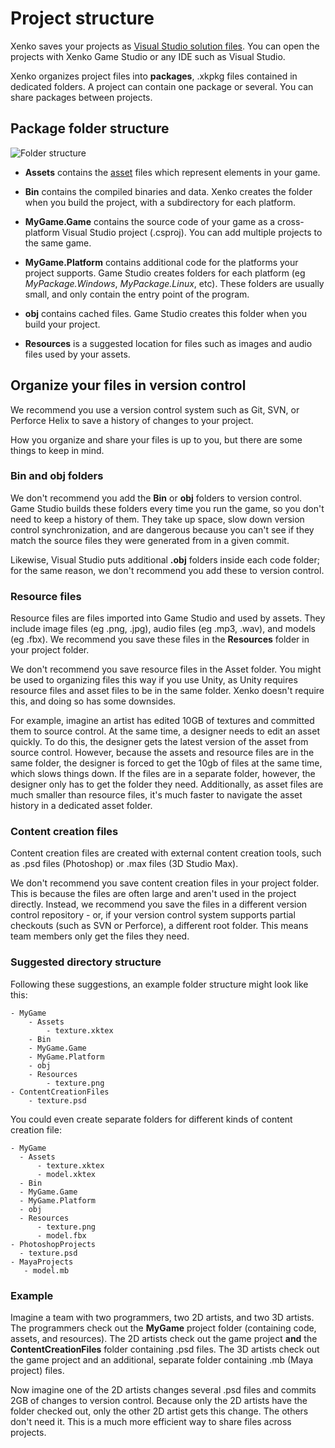 # Project structure

Xenko saves your projects as [Visual Studio solution files](https://msdn.microsoft.com/en-us/library/bb165951.aspx?f=255&MSPPError=-2147217396). You can open the projects with Xenko Game Studio or any IDE such as Visual Studio.

Xenko organizes project files into **packages**, .xkpkg files contained in dedicated folders. A project can contain one package or several. You can share packages between projects. 

## Package folder structure

![Folder structure](media/folder-structure.png)

* **Assets** contains the [asset](assets.md) files which represent elements in your game.

* **Bin** contains the compiled binaries and data. Xenko creates the folder when you build the project, with a subdirectory for each platform.

* **MyGame.Game** contains the source code of your game as a cross-platform Visual Studio project (.csproj). You can add multiple projects to the same game.

*	**MyGame.Platform** contains additional code for the platforms your project supports. Game Studio creates folders for each platform (eg *MyPackage.Windows*, *MyPackage.Linux*, etc). These folders are usually small, and only contain the entry point of the program.

* **obj** contains cached files. Game Studio creates this folder when you build your project.

* **Resources** is a suggested location for files such as images and audio files used by your assets.

## Organize your files in version control

We recommend you use a version control system such as Git, SVN, or Perforce Helix to save a history of changes to your project. 

How you organize and share your files is up to you, but there are some things to keep in mind.

### **Bin** and **obj** folders

We don't recommend you add the **Bin** or **obj** folders to version control. Game Studio builds these folders every time you run the game, so you don't need to keep a history of them. They take up space, slow down version control synchronization, and are dangerous because you can't see if they match the source files they were generated from in a given commit.

Likewise, Visual Studio puts additional **.obj** folders inside each code folder; for the same reason, we don't recommend you add these to version control.

### Resource files

Resource files are files imported into Game Studio and used by assets. They include image files (eg .png, .jpg), audio files (eg .mp3, .wav), and models (eg .fbx). We recommend you save these files in the **Resources** folder in your project folder.

We don't recommend you save resource files in the Asset folder. You might be used to organizing files this way if you use Unity, as Unity requires resource files and asset files to be in the same folder. Xenko doesn't require this, and doing so has some downsides. 

For example, imagine an artist has edited 10GB of textures and committed them to source control. At the same time, a designer needs to edit an asset quickly. To do this, the designer gets the latest version of the asset from source control. However, because the assets and resource files are in the same folder, the designer is forced to get the 10gb of files at the same time, which slows things down. If the files are in a separate folder, however, the designer only has to get the folder they need. Additionally, as asset files are much smaller than resource files, it's much faster to navigate the asset history in a dedicated asset folder.

### Content creation files

Content creation files are created with external content creation tools, such as .psd files (Photoshop) or .max files (3D Studio Max).

We don't recommend you save content creation files in your project folder. This is because the files are often large and aren't used in the project directly. Instead, we recommend you save the files in a different version control repository - or, if your version control system supports partial checkouts (such as SVN or Perforce), a different root folder. This means team members only get the files they need.

### Suggested directory structure

Following these suggestions, an example folder structure might look like this:

```
- MyGame
    - Assets
        - texture.xktex
    - Bin
    - MyGame.Game
    - MyGame.Platform
    - obj
    - Resources
        - texture.png
- ContentCreationFiles
    - texture.psd
  ```

You could even create separate folders for different kinds of content creation file:

  ```
- MyGame
    - Assets
        - texture.xktex
        - model.xktex
    - Bin
    - MyGame.Game
    - MyGame.Platform
    - obj
    - Resources
        - texture.png
        - model.fbx
- PhotoshopProjects
    - texture.psd
- MayaProjects
     - model.mb
  ```

### Example

Imagine a team with two programmers, two 2D artists, and two 3D artists. The programmers check out the **MyGame** project folder (containing code, assets, and resources). The 2D artists check out the game project **and** the **ContentCreationFiles** folder containing .psd files. The 3D artists check out the game project and an additional, separate folder containing .mb (Maya project) files.

Now imagine one of the 2D artists changes several .psd files and commits 2GB of changes to version control. Because only the 2D artists have the folder checked out, only the other 2D artist gets this change. The others don't need it. This is a much more efficient way to share files across projects.
